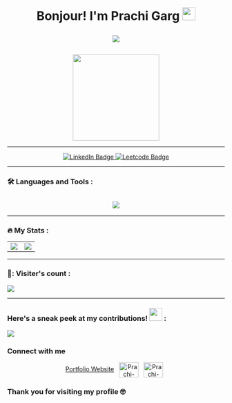 <h1 align="center">
  Bonjour! I'm Prachi Garg
  <img src="https://media.giphy.com/media/hvRJCLFzcasrR4ia7z/giphy.gif" width="30px"/>
  <p align="center">
  <img src="https://readme-typing-svg.herokuapp.com?color=%2336BCF7&center=true&vCenter=true&lines=Hi+%2C+welcome+to+my+Github+page;I+am+Prachi+Garg;I+am+a+final+year+student;Web+Developer<3">
</p>
<!--   <p align="center">
  <a href="https://github.com/CodeWhiteWeb/CodeWhiteWeb"><img src="https://readme-typing-svg.herokuapp.com?color=%2336BCF7&center=true&vCenter=true&lines=Hi+%2C+welcome+to+my+Github+page;I+am+CodeWhiteWeb;I+am+a+High+school+student;Web+Dev;Game+Dev;Bot+Dev;Crypto+Lover+%3C3"></a>
</p> -->
</h1>
<div id="header" align="center">
  <img src="https://media1.giphy.com/media/NgurY1o4z080Jfoyzw/giphy.gif?cid=790b761172069011fdeb67651202bf83701eda83a2a81c19&rid=giphy.gif&ct=s" width="200" height="200"/>
</div>
<hr>
<div id="badges" align="center">
  <a href="https://www.linkedin.com/in/pg1923/">
    <img src="https://img.shields.io/badge/LinkedIn-blue?style=for-the-badge&logo=linkedin&logoColor=white" alt="LinkedIn Badge"/>
  </a>
  
  <a href="https://leetcode.com/prachigarg09/">
    <img src="https://img.shields.io/badge/Leetcode-black?style=for-the-badge&logo=leetcode&logoColor=white" alt="Leetcode Badge"/>
  </a>
  
</div>

<hr>
 <!-- 
- :telescope: I’m a Sophomore who loves contributing to frontend for building web applications.
 <!-- 
- :seedling: Exploring Backend development.
 <!-- 
- :zap: In my free time, I solve problems on Leetcode and read tech articles.
 <!-- 
- :mailbox: Mail me at: prachigarg1923@gmail.com
 -->

### :hammer_and_wrench: Languages and Tools :
  
<h2 align="center">
<img src="https://skillicons.dev/icons?i=javascript,typescript,golang,java,html,css,scss,react,next,nodejs,express,redux,git,github,mongo,mysql,firebase,vercel">
</h2>

---

### :fire: My Stats :
<table align = "center">
 <td><img src="https://github-readme-stats.vercel.app/api?username=prachigarg19&include_all_commits=true&count_private=true&show_icons=true&line_height=20&theme=radical"/></td>
<!-- <td> -->
<!-- <img src="https://github-readme-streak-stats.herokuapp.com/?user=prachigarg19&theme=radical"/> -->
<!-- </td> -->
<td>
<img src="https://github-readme-stats.vercel.app/api/top-langs?username=prachigarg19&langs_count=10&size_weight=0.5&count_weight=0.5&show_icons=true&locale=en&hide_progress=true&theme=radical" />
</td>
</table>

---

### 👀: Visiter's count :


<img src="https://profile-counter.glitch.me/{prachigarg19}/count.svg"/>

---

### Here's a sneak peek at my contributions! <img src= "https://c.tenor.com/BczFoyx41WoAAAAj/swallowed-the-mighty-ones.gif" width= "30" height= "30">  :

<img src="https://github-readme-activity-graph.vercel.app/graph?username=prachigarg19&height=300"/>

### Connect with me

<div align="center">
 <a target="_blank" href="https://portfolio-prachigarg19.vercel.app/"\>Portfolio Website</a>&nbsp;&nbsp;
 <a href="https://www.linkedin.com/in/pg1923/"><img align="center" src="https://skillicons.dev/icons?i=linkedin" alt="Prachi-Garg-LinkedIn" height="35" width="45" /></a>&nbsp;&nbsp;
 <a href="mailto:prachigarg1923@gmail.com?subject=Hello%20Prachi,%20From%20Github"><img align="center" src="https://user-images.githubusercontent.com/91747922/145641534-6a83084f-2982-449d-9b06-64f8ec368f57.png" alt="Prachi-Garg-Gmail" height="35" width="45" /></a>&nbsp;&nbsp;
 </div>



### Thank you for visiting my profile 🤓 
<!---
prachigarg19/prachigarg19 is a ✨ special ✨ repository because its `README.md` (this file) appears on your GitHub profile.
You can click the Preview link to take a look at your changes.
--->
